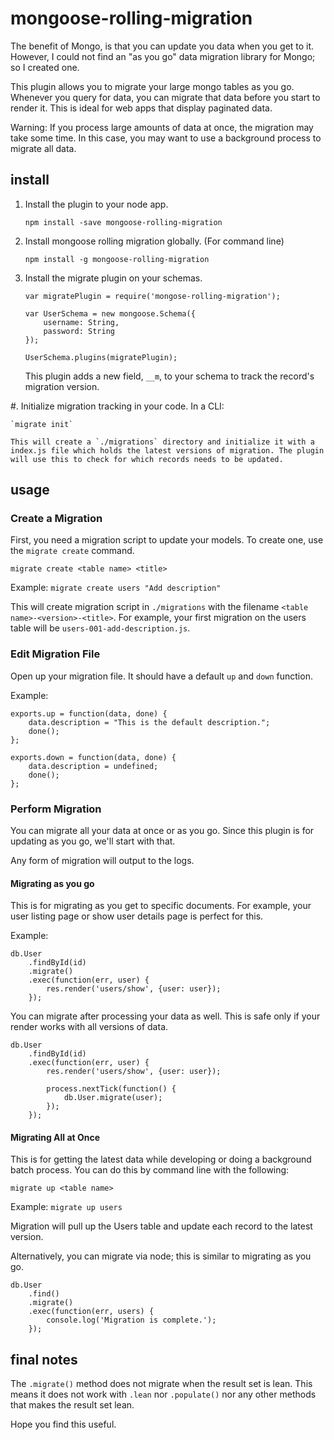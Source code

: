 mongoose-rolling-migration
==========================

The benefit of Mongo, is that you can update you data when you get to it. However, I could not find an "as you go" data migration library for Mongo; so I created one.

This plugin allows you to migrate your large mongo tables as you go. Whenever you query for data, you can migrate that data before you start to render it. This is ideal for web apps that display paginated data.

Warning: If you process large amounts of data at once, the migration may take some time. In this case, you may want to use a background process to migrate all data.



install
-------

1.  Install the plugin to your node app.

    `npm install -save mongoose-rolling-migration`

2.  Install mongoose rolling migration globally. (For command line)

    `npm install -g mongoose-rolling-migration`

3.  Install the migrate plugin on your schemas.

    ```
    var migratePlugin = require('mongose-rolling-migration');

    var UserSchema = new mongoose.Schema({
        username: String,
        password: String
    });

    UserSchema.plugins(migratePlugin);
    ```

    This plugin adds a new field, `__m`, to your schema to track the record's migration version.

#.  Initialize migration tracking in your code. In a CLI:

    `migrate init`

    This will create a `./migrations` directory and initialize it with a index.js file which holds the latest versions of migration. The plugin will use this to check for which records needs to be updated.


usage
-----

### Create a Migration

First, you need a migration script to update your models. To create one, use the `migrate create` command.

`migrate create <table name> <title>`

Example:
`migrate create users "Add description"`

This will create migration script in `./migrations` with the filename `<table name>-<version>-<title>`. For example, your first migration on the users table will be `users-001-add-description.js`.



### Edit Migration File
Open up your migration file. It should have a default `up` and `down` function.

Example:
```
exports.up = function(data, done) {
    data.description = "This is the default description.";
    done();
};

exports.down = function(data, done) {
    data.description = undefined;
    done();
};
```

### Perform Migration

You can migrate all your data at once or as you go. Since this plugin is for updating as you go, we'll start with that.

Any form of migration will output to the logs.

#### Migrating as you go

This is for migrating as you get to specific documents. For example, your user listing page or show user details page is perfect for this.

Example:

```
db.User
    .findById(id)
    .migrate()
    .exec(function(err, user) {
        res.render('users/show', {user: user});
    });
```

You can migrate after processing your data as well. This is safe only if your render works with all versions of data.

```
db.User
    .findById(id)
    .exec(function(err, user) {
        res.render('users/show', {user: user});

        process.nextTick(function() {
            db.User.migrate(user);
        });
    });
```

#### Migrating All at Once

This is for getting the latest data while developing or doing a background batch process. You can do this by command line with the following:

`migrate up <table name>`

Example:
`migrate up users`

Migration will pull up the Users table and update each record to the latest version.

Alternatively, you can migrate via node; this is similar to migrating as you go.

```
db.User
    .find()
    .migrate()
    .exec(function(err, users) {
        console.log('Migration is complete.');
    });
```

final notes
-----------

The `.migrate()` method does not migrate when the result set is lean. This means it does not work with `.lean` nor `.populate()` nor any other methods that makes the result set lean.

Hope you find this useful.
